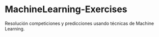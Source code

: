 # MachineLearning-Exercises
Resolución competiciones y predicciones usando técnicas de Machine Learning.
